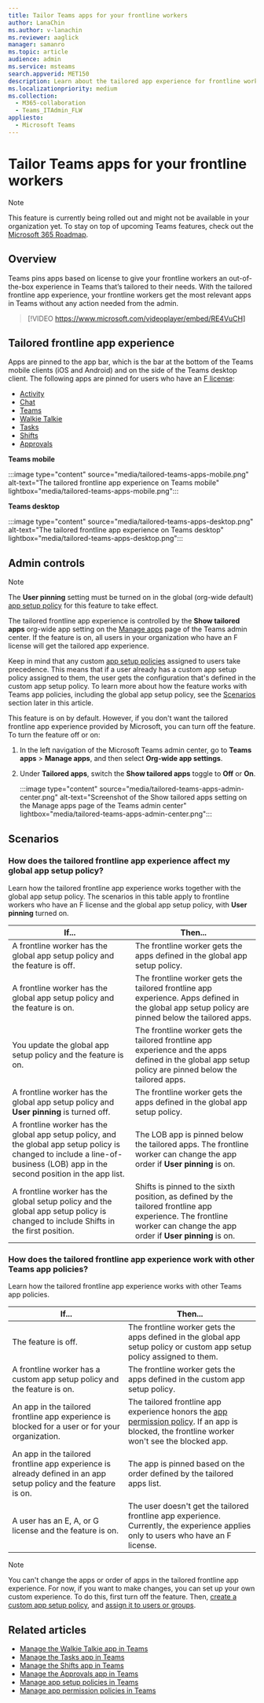 ```yaml
---
title: Tailor Teams apps for your frontline workers
author: LanaChin
ms.author: v-lanachin
ms.reviewer: aaglick
manager: samanro
ms.topic: article
audience: admin
ms.service: msteams
search.appverid: MET150
description: Learn about the tailored app experience for frontline workers in Teams.
ms.localizationpriority: medium
ms.collection: 
  - M365-collaboration
  - Teams_ITAdmin_FLW
appliesto: 
  - Microsoft Teams
---
```


# Tailor Teams apps for your frontline workers

> [!NOTE]
> This feature is currently being rolled out and might not be available in your organization yet. To stay on top of upcoming Teams features, check out the [Microsoft 365 Roadmap](https://www.microsoft.com/microsoft-365/roadmap?filters=&searchterms=microsoft%2Cteams).

## Overview

Teams pins apps based on license to give your frontline workers an out-of-the-box experience in Teams that’s tailored to their needs. With the tailored frontline app experience, your frontline workers get the most relevant apps in Teams without any action needed from the admin.

> [!VIDEO https://www.microsoft.com/videoplayer/embed/RE4VuCH]

## Tailored frontline app experience

Apps are pinned to the app bar, which is the bar at the bottom of the Teams mobile clients (iOS and Android) and on the side of the Teams desktop client. The following apps are pinned for users who have an [F license](https://www.microsoft.com/microsoft-365/enterprise/frontline#office-SKUChooser-0dbn8nt):

- [Activity](https://support.microsoft.com/office/explore-the-activity-feed-in-teams-91c635a1-644a-4c60-9c98-233db3e13a56)
- [Chat](https://support.microsoft.com/office/get-started-with-chat-0b506ce2-eb6d-4fca-9668-e56980ba755e)
- [Teams](https://support.microsoft.com/office/teams-and-channels-in-microsoft-teams-c6d0e61d-a61e-44a6-a972-04f2a8fa4155)
- [Walkie Talkie](https://support.microsoft.com/office/get-started-with-teams-walkie-talkie-25bdc3d5-bbb2-41b7-89bf-650fae0c8e0c)
- [Tasks](https://support.microsoft.com/office/use-the-tasks-app-in-teams-e32639f3-2e07-4b62-9a8c-fd706c12c070)
- [Shifts](https://support.microsoft.com/office/what-is-shifts-f8efe6e4-ddb3-4d23-b81b-bb812296b821)
- [Approvals](https://support.microsoft.com/office/what-is-approvals-a9a01c95-e0bf-4d20-9ada-f7be3fc283d3)

**Teams mobile**

:::image type="content" source="media/tailored-teams-apps-mobile.png" alt-text="The tailored frontline app experience on Teams mobile" lightbox="media/tailored-teams-apps-mobile.png"::: 

**Teams desktop**

:::image type="content" source="media/tailored-teams-apps-desktop.png" alt-text="The tailored frontline app experience on Teams desktop" lightbox="media/tailored-teams-apps-desktop.png"::: 

## Admin controls

> [!NOTE]
> The **User pinning** setting must be turned on in the global (org-wide default) [app setup policy](teams-app-setup-policies.md) for this feature to take effect.

The tailored frontline app experience is controlled by the **Show tailored apps** org-wide app setting on the [Manage apps](manage-apps.md#manage-org-wide-app-settings) page of the Teams admin center. If the feature is on, all users in your organization who have an F license will get the tailored app experience.

Keep in mind that any custom [app setup policies](teams-app-setup-policies.md) assigned to users take precedence. This means that if a user already has a custom app setup policy assigned to them, the user gets the configuration that's defined in the custom app setup policy. To learn more about how the feature works with Teams app policies, including the global app setup policy, see the [Scenarios](#scenarios) section later in this article.

This feature is on by default. However, if you don't want the tailored frontline app experience provided by Microsoft, you can turn off the feature. To turn the feature off or on:

1. In the left navigation of the Microsoft Teams admin center, go to **Teams apps** > **Manage apps**, and then select **Org-wide app settings**.
2. Under **Tailored apps**, switch the **Show tailored apps** toggle to **Off** or **On**.

    :::image type="content" source="media/tailored-teams-apps-admin-center.png" alt-text="Screenshot of the Show tailored apps setting on the Manage apps page of the Teams admin center" lightbox="media/tailored-teams-apps-admin-center.png":::

## Scenarios

### How does the tailored frontline app experience affect my global app setup policy?

Learn how the tailored frontline app experience works together with the global app setup policy. The scenarios in this table apply to frontline workers who have an F license and the global app setup policy, with **User pinning** turned on.

|If... |Then... |
|---------|---------|
|A frontline worker has the global app setup policy and the feature is off. |The frontline worker gets the apps defined in the global app setup policy.|
|A frontline worker has the global app setup policy and the feature is on.     | The frontline worker gets the tailored frontline app experience. Apps defined in the global app setup policy are pinned below the tailored apps.      |
|You update the global app setup policy and the feature is on.     |The frontline worker gets the tailored frontline app experience and the apps defined in the global app setup policy are pinned below the tailored apps.         |
|A frontline worker has the global app setup policy and **User pinning** is turned off. |The frontline worker gets the apps defined in the global app setup policy.|
|A frontline worker has the global app setup policy, and the global app setup policy is changed to include a line-of-business (LOB) app in the second position in the app list. |The LOB app is pinned below the tailored apps. The frontline worker can change the app order if **User pinning** is on.         |
|A frontline worker has the global setup policy and the global app setup policy is changed to include Shifts in the first position.  |Shifts is pinned to the sixth position, as defined by the tailored frontline app experience. The frontline worker can change the app order if **User pinning** is on.          |

### How does the tailored frontline app experience work with other Teams app policies?

Learn how the tailored frontline app experience works with other Teams app policies.

|If...  |Then... |
|---------|---------|
The feature is off.   | The frontline worker gets the apps defined in the global app setup policy or custom app setup policy assigned to them.          |
|A frontline worker has a custom app setup policy and the feature is on.    |The frontline worker gets the apps defined in the custom app setup policy.          |
|An app in the tailored frontline app experience is blocked for a user or for your organization.      |The tailored frontline app experience honors the [app permission policy](teams-app-permission-policies.md). If an app is blocked, the frontline worker won't see the blocked app.           |
|An app in the tailored frontline app experience is already defined in an app setup policy and the feature is on. |The app is pinned based on the order defined by the tailored apps list.        |
|A user has an E, A, or G license and the feature is on.   | The user doesn't get the tailored frontline app experience. Currently, the experience applies only to users who have an F license.        |

> [!NOTE]
> You can't change the apps or order of apps in the tailored frontline app experience. For now, if you want to make changes, you can set up your own custom experience. To do this, first turn off the feature. Then, [create a custom app setup policy](teams-app-setup-policies.md), and [assign it to users or groups](assign-policies-users-and-groups.md).

## Related articles

- [Manage the Walkie Talkie app in Teams](walkie-talkie.md)
- [Manage the Tasks app in Teams](manage-tasks-app.md)
- [Manage the Shifts app in Teams](expand-teams-across-your-org/shifts/manage-the-shifts-app-for-your-organization-in-teams.md)
- [Manage the Approvals app in Teams](approval-admin.md)
- [Manage app setup policies in Teams](teams-app-setup-policies.md)
- [Manage app permission policies in Teams](teams-app-permission-policies.md)

